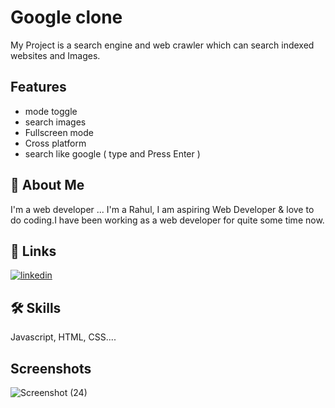 
# Google clone

My Project is a search engine and web crawler  which can  search indexed websites and Images.


## Features

- mode toggle
- search images
- Fullscreen mode
- Cross platform
- search like google ( type and Press Enter )


## 🚀 About Me
I'm a web developer ...
I'm a Rahul, I am aspiring  Web Developer &amp; love to do coding.I have been working as a web developer for quite some time now. 


## 🔗 Links
[![linkedin](https://img.shields.io/badge/linkedin-0A66C2?style=for-the-badge&logo=linkedin&logoColor=white)](https://www.linkedin.com/in/rahul-kumar-32999)



## 🛠 Skills
Javascript, HTML, CSS....


## Screenshots
![Screenshot (24)](https://github.com/Rahul0-Kumar/Google-clone/assets/157640152/cbf1e6e2-367d-48c5-8e4b-d9d429f8911c)




